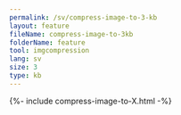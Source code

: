 ```yaml
---
permalink: /sv/compress-image-to-3-kb
layout: feature
fileName: compress-image-to-3kb
folderName: feature
tool: imgcompression
lang: sv
size: 3
type: kb
---
```


{%- include compress-image-to-X.html -%}
